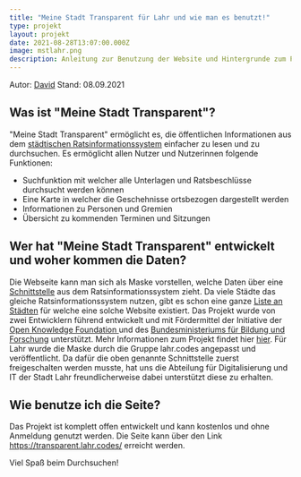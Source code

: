 ```yaml
---
title: "Meine Stadt Transparent für Lahr und wie man es benutzt!"
type: projekt
layout: projekt
date: 2021-08-28T13:07:00.000Z
image: mstlahr.png
description: Anleitung zur Benutzung der Website und Hintergrunde zum Projekt und den Daten
---
```

Autor: [David](https://github.com/synolus-david)
Stand: 08.09.2021

## Was ist "Meine Stadt Transparent"?

"Meine Stadt Transparent" ermöglicht es, die öffentlichen Informationen aus dem [städtischen Ratsinformationssystem](https://lahr.ratsinfomanagement.net/startseite) einfacher zu lesen und zu durchsuchen. Es ermöglicht allen Nutzer und Nutzerinnen folgende Funktionen:

* Suchfunktion mit welcher alle Unterlagen und Ratsbeschlüsse durchsucht werden können
* Eine Karte in welcher die Geschehnisse ortsbezogen dargestellt werden
* Informationen zu Personen und Gremien
* Übersicht zu kommenden Terminen und Sitzungen

## Wer hat "Meine Stadt Transparent" entwickelt und woher kommen die Daten?

Die Webseite kann man sich als Maske vorstellen, welche Daten über eine [Schnittstelle](https://oparl.org/) aus dem Ratsinformationssystem zieht. Da viele Städte das gleiche Ratsinformationssystem nutzen, gibt es schon eine ganze [Liste an Städten](https://meine-stadt-transparent.de/) für welche eine solche Website existiert. Das Projekt wurde von zwei Entwicklern führend entwickelt und mit Fördermittel der Initiative der [Open Knowledge Foundation ](https://okfn.de/) und des [Bundesministeriums für Bildung und Forschung](https://www.bmbf.de/) unterstützt. Mehr Informationen zum Projekt findet hier [hier](https://transparent.lahr.codes/info/about/). Für Lahr wurde die Maske durch die Gruppe lahr.codes angepasst und veröffentlicht. Da dafür die oben genannte Schnittstelle zuerst freigeschalten werden musste, hat uns die Abteilung für Digitalisierung und IT der Stadt Lahr freundlicherweise dabei unterstützt diese zu erhalten.   

## Wie benutze ich die Seite?

Das Projekt ist komplett offen entwickelt und kann kostenlos und ohne Anmeldung genutzt werden. Die Seite kann über den Link https://transparent.lahr.codes/ erreicht werden.

Viel Spaß beim Durchsuchen!

